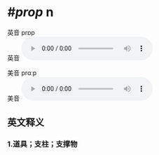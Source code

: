 # ***\#prop*** n
英音 prɒp  
英音
<audio src="./media/prop1_AAC.aac" controls="controls"></audio>

美音 prɑːp  
美音
<audio src="./media/prop2_AAC.aac" controls="controls"></audio>



  

英文释义
---
### 1.**道具；支柱；支撑物**  


